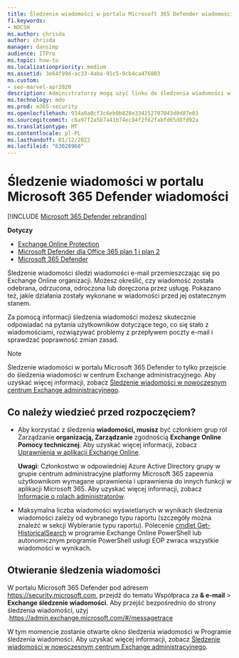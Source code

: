 ```yaml
---
title: Śledzenie wiadomości w portalu Microsoft 365 Defender wiadomości
f1.keywords:
- NOCSH
ms.author: chrisda
author: chrisda
manager: dansimp
audience: ITPro
ms.topic: how-to
ms.localizationpriority: medium
ms.assetid: 3e64f99d-ac33-4aba-91c5-9cb4ca476803
ms.custom:
- seo-marvel-apr2020
description: Administratorzy mogą użyć linku do śledzenia wiadomości w portalu Microsoft 365 Defender, aby dowiedzieć się, co się stało z wiadomościami.
ms.technology: mdo
ms.prod: m365-security
ms.openlocfilehash: 934a8a0cf3c6eb0b828e334252707043d0d87e03
ms.sourcegitcommit: c6a97f2a5b7a41b74ec84f2f62fabfd65d8fd92a
ms.translationtype: MT
ms.contentlocale: pl-PL
ms.lasthandoff: 01/12/2022
ms.locfileid: "63028960"
---
```

# <a name="message-trace-in-the-microsoft-365-defender-portal"></a>Śledzenie wiadomości w portalu Microsoft 365 Defender wiadomości

[!INCLUDE [Microsoft 365 Defender rebranding](../includes/microsoft-defender-for-office.md)]

**Dotyczy**
- [Exchange Online Protection](exchange-online-protection-overview.md)
- [Microsoft Defender dla Office 365 plan 1 i plan 2](defender-for-office-365.md)
- [Microsoft 365 Defender](../defender/microsoft-365-defender.md)

Śledzenie wiadomości śledzi wiadomości e-mail przemieszczając się po Exchange Online organizacji. Możesz określić, czy wiadomość została odebrana, odrzucona, odroczona lub doręczona przez usługę. Pokazano też, jakie działania zostały wykonane w wiadomości przed jej ostatecznym stanem.

Za pomocą informacji śledzenia wiadomości możesz skutecznie odpowiadać na pytania użytkowników dotyczące tego, co się stało z wiadomościami, rozwiązywać problemy z przepływem poczty e-mail i sprawdzać poprawność zmian zasad.

> [!NOTE]
> Śledzenie wiadomości w portalu Microsoft 365 Defender to tylko przejście do śledzenia wiadomości w centrum Exchange administracyjnego. Aby uzyskać więcej informacji, zobacz [Śledzenie wiadomości w nowoczesnym centrum Exchange administracyjnego](/exchange/monitoring/trace-an-email-message/message-trace-modern-eac).

## <a name="what-do-you-need-to-know-before-you-begin"></a>Co należy wiedzieć przed rozpoczęciem?

- Aby korzystać z śledzenia **wiadomości, musisz** być członkiem grup ról Zarządzanie  **organizacją, Zarządzanie** zgodnością **Exchange Online Pomocy technicznej**. Aby uzyskać więcej informacji, zobacz [Uprawnienia w aplikacji Exchange Online](/exchange/permissions-exo/permissions-exo).

  **Uwagi**: Członkostwo w odpowiedniej Azure Active Directory grupy w grupie centrum administracyjne platformy Microsoft 365 zapewnia użytkownikom wymagane uprawnienia i uprawnienia do innych funkcji w aplikacji  Microsoft 365. Aby uzyskać więcej informacji, zobacz [Informacje o rolach administratorów](../../admin/add-users/about-admin-roles.md).

- Maksymalna liczba wiadomości wyświetlanych w wynikach śledzenia wiadomości zależy od wybranego typu raportu (szczegóły można znaleźć w sekcji Wybieranie typu raportu[](/exchange/monitoring/trace-an-email-message/message-trace-modern-eac#choose-report-type)). Polecenie [cmdlet Get-HistoricalSearch](/powershell/module/exchange/get-historicalsearch) w programie Exchange Online PowerShell lub autonomicznym programie PowerShell usługi EOP zwraca wszystkie wiadomości w wynikach.

## <a name="open-message-trace"></a>Otwieranie śledzenia wiadomości

W portalu Microsoft 365 Defender pod adresem <https://security.microsoft.com>, przejdź do tematu Współpraca za **& e-mail** \> **Exchange śledzenie wiadomości**. Aby przejść bezpośrednio do strony śledzenia wiadomości, użyj .<https://admin.exchange.microsoft.com/#/messagetrace>

W tym momencie zostanie otwarte okno śledzenia wiadomości w Programie śledzenia wiadomości. Aby uzyskać więcej informacji, zobacz [Śledzenie wiadomości w nowoczesnym centrum Exchange administracyjnego](/exchange/monitoring/trace-an-email-message/message-trace-modern-eac).

